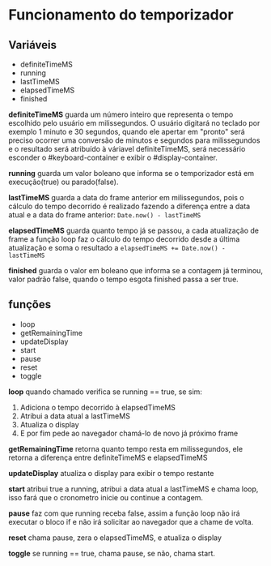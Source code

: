 # Funcionamento do temporizador

## Variáveis

- definiteTimeMS
- running
- lastTimeMS
- elapsedTimeMS
- finished

**definiteTimeMS** guarda um número inteiro que representa o tempo escolhido pelo usuário em milissegundos.
O usuário digitará no teclado por exemplo 1 minuto e 30 segundos, quando ele apertar em "pronto" será preciso ocorrer uma conversão de minutos e segundos para milissegundos e o resultado será atribuído à váriavel definiteTimeMS, será necessário esconder o #keyboard-container e exibir o #display-container.

**running** guarda  um valor boleano que informa se o temporizador está em execução(true) ou parado(false).

**lastTimeMS** guarda a data do frame anterior em milissegundos, pois o cálculo do tempo decorrido é realizado fazendo a diferença entre a data atual e a data do frame anterior: `Date.now() - lastTimeMS`

**elapsedTimeMS** guarda quanto tempo já se passou, a cada atualização de frame a função loop faz o cálculo do tempo decorrido desde a última atualização e soma o resultado a `elapsedTimeMS += Date.now() - lastTimeMS`

**finished** guarda o valor em boleano que informa se a contagem já terminou, valor padrão false, quando o tempo esgota finished passa a ser true.


## funções

- loop
- getRemainingTime
- updateDisplay
- start
- pause
- reset
- toggle

**loop** quando chamado verifica se running == true, se sim:
1. Adiciona o tempo decorrido à elapsedTimeMS
2. Atribui a data atual a lastTimeMS
3. Atualiza o display
4. E por fim pede ao navegador chamá-lo de novo já próximo frame

**getRemainingTime** retorna quanto tempo resta em milissegundos, ele retorna a diferença entre definiteTimeMS e elapsedTimeMS

**updateDisplay** atualiza o display para exibir o tempo restante

**start** atribui true a running, atribui a data atual a lastTimeMS e chama loop, isso fará que o cronometro inicie ou continue a contagem.

**pause** faz com que running receba false, assim a função loop não irá executar o bloco if e não irá solicitar ao navegador que a chame de volta.

**reset** chama pause, zera o elapsedTimeMS, e atualiza o display

**toggle** se running == true, chama pause, se não, chama start.
